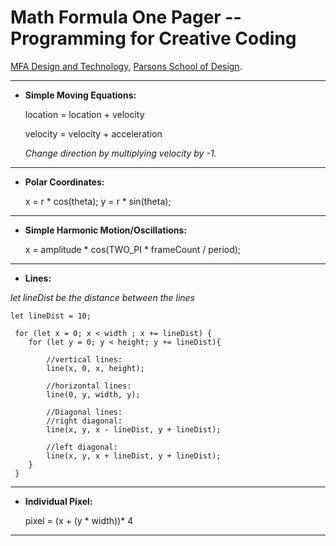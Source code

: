 # Math Formula One Pager -- Programming for Creative Coding

[MFA Design and Technology](http://www.newschool.edu/parsons/mfa-design-technology/), [Parsons School of Design](http://www.newschool.edu/parsons/).

---
* **Simple Moving Equations:** 

 	location = location + velocity

 	velocity = velocity + acceleration

 	*Change direction by multiplying velocity by -1.*

---
* **Polar Coordinates:**  
 
 	x = r * cos(theta);
 	y = r * sin(theta);

---
* **Simple Harmonic Motion/Oscillations:** 

	x = amplitude * cos(TWO_PI * frameCount / period);

---
* **Lines:** 

*let lineDist be the distance between the lines*

```
let lineDist = 10;

 for (let x = 0; x < width ; x += lineDist) {
  	for (let y = 0; y < height; y += lineDist){

		//vertical lines:
		line(x, 0, x, height);  

		//horizontal lines:
		line(0, y, width, y);

		//Diagonal lines:
		//right diagonal: 
		line(x, y, x - lineDist, y + lineDist); 

		//left diagonal: 
		line(x, y, x + lineDist, y + lineDist);
	}
 }	

```


---
* **Individual Pixel:** 

	pixel = (x + (y * width))* 4
 
---



